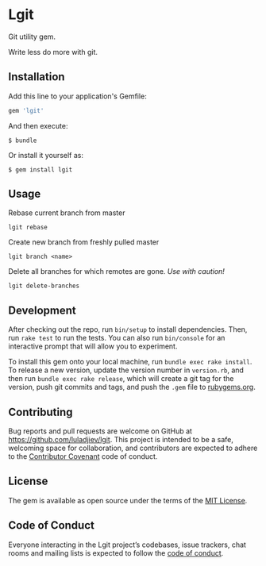 # Lgit

Git utility gem.

Write less do more with git.

## Installation

Add this line to your application's Gemfile:

```ruby
gem 'lgit'
```

And then execute:

    $ bundle

Or install it yourself as:

    $ gem install lgit

## Usage

Rebase current branch from master

```shell
lgit rebase
```

Create new branch from freshly pulled master

```shell
lgit branch <name>
```

Delete all branches for which remotes are gone. *Use with caution!*

```shell
lgit delete-branches
```

## Development

After checking out the repo, run `bin/setup` to install dependencies. Then, run `rake test` to run the tests. You can also run `bin/console` for an interactive prompt that will allow you to experiment.

To install this gem onto your local machine, run `bundle exec rake install`. To release a new version, update the version number in `version.rb`, and then run `bundle exec rake release`, which will create a git tag for the version, push git commits and tags, and push the `.gem` file to [rubygems.org](https://rubygems.org).

## Contributing

Bug reports and pull requests are welcome on GitHub at https://github.com/luladjiev/lgit. This project is intended to be a safe, welcoming space for collaboration, and contributors are expected to adhere to the [Contributor Covenant](http://contributor-covenant.org) code of conduct.

## License

The gem is available as open source under the terms of the [MIT License](https://opensource.org/licenses/MIT).

## Code of Conduct

Everyone interacting in the Lgit project’s codebases, issue trackers, chat rooms and mailing lists is expected to follow the [code of conduct](https://github.com/[USERNAME]/lgit/blob/master/CODE_OF_CONDUCT.md).
